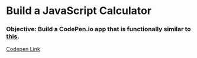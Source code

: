 # Build a JavaScript Calculator

### Objective: Build a CodePen.io app that is functionally similar to [this](https://codepen.io/FreeCodeCamp/full/rLJZrA/).


[Codepen Link](http://codepen.io/ApplefaceLisa/pen/MJQgEx)
